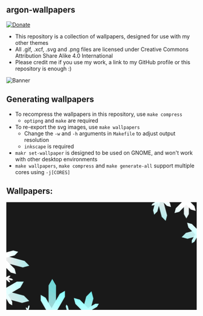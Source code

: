 ## argon-wallpapers
[![Donate](https://img.shields.io/badge/Donate-PayPal-green.svg)](https://paypal.me/stuartahayhurst)
 - This repository is a collection of wallpapers, designed for use with my other themes
 - All .gif, .xcf, .svg and .png files are licensed under Creative Commons Attribution Share Alike 4.0 International
 - Please credit me if you use my work, a link to my GitHub profile or this repository is enough :)

![Banner](docs/Banner.png)

## Generating wallpapers
 - To recompress the wallpapers in this repository, use `make compress`
   - `optipng` and `make` are required
 - To re-export the svg images, use `make wallpapers`
   - Change the `-w` and `-h` arguments in `Makefile` to adjust output resolution
   - `inkscape` is required
 - `makr set-wallpaper` is designed to be used on GNOME, and won't work with other desktop environments
 - `make wallpapers`, `make compress` and `make generate-all` support multiple cores using `-j[CORES]`

## Wallpapers:
![Wallpapers](docs/Wallpapers.gif)
